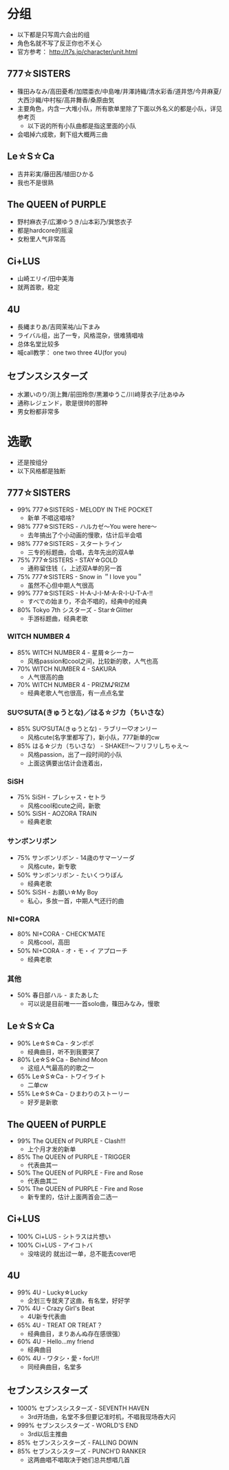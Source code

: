 # 分组
* 以下都是只写周六会出的组
* 角色名就不写了反正你也不关心
* 官方参考： http://t7s.jp/character/unit.html

## 777☆SISTERS
* 篠田みなみ/高田憂希/加隈亜衣/中島唯/井澤詩織/清水彩香/道井悠/今井麻夏/大西沙織/中村桜/高井舞香/桑原由気
* 主要角色，内含一大堆小队，所有歌单里除了下面以外名义的都是小队，详见参考页
    * 以下说的所有小队曲都是指这里面的小队
* 会唱掉六成歌，剩下组大概两三曲

## Le☆S☆Ca
* 吉井彩実/藤田茜/植田ひかる
* 我也不是很熟

## The QUEEN of PURPLE
* 野村麻衣子/広瀬ゆうき/山本彩乃/巽悠衣子
* 都是hardcore的摇滚
* 女粉里人气非常高

## Ci+LUS
* 山崎エリイ/田中美海
* 就两首歌，稳定

## 4U
* 長縄まりあ/吉岡茉祐/山下まみ
* ライバル组，出了一专，风格混杂，很难猜唱啥
* 总体名堂比较多
* 喊call教学： one two three 4U(for you)

## セブンスシスターズ
* 水瀬いのり/渕上舞/前田玲奈/黒瀬ゆうこ/川﨑芽衣子/辻あゆみ
* 通称レジェンド，歌是很帅的那种
* 男女粉都非常多

# 选歌
* 还是按组分
* 以下风格都是独断

## 777☆SISTERS
* 99% 777☆SISTERS - MELODY IN THE POCKET
    * 新单 不唱这唱啥?
* 98% 777☆SISTERS - ハルカゼ～You were here～
    * 去年搞出了个小动画的慢歌，估计后半会唱
* 98% 777☆SISTERS - スタートライン
    * 三专的标题曲，合唱，去年先出的双A单
* 75% 777☆SISTERS - STAY☆GOLD
    * 通称留住钱（，上述双A单的另一首
* 75% 777☆SISTERS - Snow in ＂I love you＂
    * 虽然不心但中期人气很高
* 99% 777☆SISTERS - H-A-J-I-M-A-R-I-U-T-A-!!
    * すべでの始まり，不会不唱的，经典中的经典
* 80% Tokyo 7th シスターズ - Star☆Glitter
    * 手游标题曲，经典老歌

### WITCH NUMBER 4
* 85% WITCH NUMBER 4 - 星屑☆シーカー
    * 风格passion和cool之间，比较新的歌，人气也高
* 70% WITCH NUMBER 4 - SAKURA
    * 人气很高的曲
* 70% WITCH NUMBER 4 - PRIZM♪RIZM
    * 经典老歌人气也很高，有一点点名堂

### SU♡SUTA(きゅうとな)／はる☆ジカ（ちいさな）
* 85% SU♡SUTA(きゅうとな) - ラブリー♡オンリー
    * 风格cute(名字里都写了)，新小队，777新单的cw
* 85% はる☆ジカ（ちいさな） - SHAKE!!～フリフリしちゃえ～
    * 风格passion，出了一段时间的小队
    * 上面这俩要出估计会连着出，

### SiSH
* 75% SiSH - プレシャス・セトラ
    * 风格cool和cute之间，新歌
* 50% SiSH - AOZORA TRAIN
    * 经典老歌

### サンボンリボン
* 75% サンボンリボン - 14歳のサマーソーダ
    * 风格cute，新专歌
* 50% サンボンリボン - たいくつりぼん
    * 经典老歌
* 50% SiSH - お願い☆My Boy
    * 私心，多放一首，中期人气还行的曲

### NI+CORA
* 80% NI+CORA - CHECK'MATE
    * 风格cool，高田
* 50% NI+CORA - オ・モ・イ アプローチ
    * 经典老歌

### 其他
* 50% 春日部ハル - またあした
    * 可以说是目前唯一一首solo曲，篠田みなみ，慢歌

## Le☆S☆Ca
* 90% Le☆S☆Ca - タンポポ
    * 经典曲目，听不到我要哭了
* 80% Le☆S☆Ca - Behind Moon
    * 这组人气最高的的歌之一
* 65% Le☆S☆Ca - トワイライト
    * 二单cw
* 55% Le☆S☆Ca - ひまわりのストーリー
    * 好歹是新歌

## The QUEEN of PURPLE
* 99% The QUEEN of PURPLE - Clash!!!
    * 上个月才发的新单
* 85% The QUEEN of PURPLE - TRIGGER
    * 代表曲其一
* 50% The QUEEN of PURPLE - Fire and Rose
    * 代表曲其二
* 50% The QUEEN of PURPLE - Fire and Rose
    * 新专里的，估计上面两首会二选一

## Ci+LUS
* 100% Ci+LUS - シトラスは片想い
* 100% Ci+LUS - アイコトバ
    * 没啥说的 就出过一单，总不能去cover吧

## 4U
* 99% 4U - Lucky☆Lucky
    * 企划三专就夹了这曲，有名堂，好好学
* 70% 4U - Crazy Girl's Beat
    * 4U新专代表曲
* 65% 4U - TREAT OR TREAT？
    * 经典曲目，まりあんぬ存在感很强）
* 60% 4U - Hello...my friend
    * 经典曲目
* 60% 4U - ワタシ・愛・forU!!
    * 同经典曲目，名堂多

## セブンスシスターズ
* 1000% セブンスシスターズ - SEVENTH HAVEN
    * 3rd开场曲，名堂不多但要记准时机，不唱我现场吞大闪
* 999% セブンスシスターズ - WORLD'S END
    * 3rd以后主推曲
* 85% セブンスシスターズ - FALLING DOWN
* 85% セブンスシスターズ - PUNCH'D RANKER
    * 这两曲唱不唱取决于她们总共想唱几首
